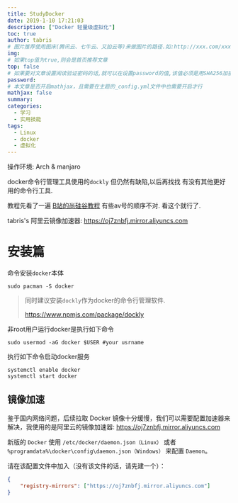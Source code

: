 ```yaml
---
title: StudyDocker
date: 2019-1-10 17:21:03
description: ["Docker 轻量级虚拟化"]
toc: true
author: tabris
# 图片推荐使用图床(腾讯云、七牛云、又拍云等)来做图片的路径.如:http://xxx.com/xxx.jpg
img:
# 如果top值为true,则会是首页推荐文章
top: false
# 如果要对文章设置阅读验证密码的话,就可以在设置password的值,该值必须是用SHA256加密后的密码,防止被他人识破
password:
# 本文章是否开启mathjax，且需要在主题的_config.yml文件中也需要开启才行
mathjax: false
summary:
categories:
  - 学习
  - 实用技能
tags:
  - Linux
  - docker
  - 虚拟化
---
```




操作环境: Arch & manjaro

docker命令行管理工具使用的`dockly` 但仍然有缺陷,以后再找找 有没有其他更好用的命令行工具.

教程先看了一遍 [B站的尚硅谷教程](https://www.bilibili.com/video/av27122140) 有些av号的顺序不对.  看这个就行了.

tabris's 阿里云镜像加速器: https://oj7znbfj.mirror.aliyuncs.com


<!-- more -->


# 安装篇

命令安装`docker`本体

```shell
sudo pacman -S docker
```



> 同时建议安装`dockly`作为docker的命令行管理软件.
>
> https://www.npmjs.com/package/dockly

非root用户运行docker是执行如下命令

```shell
sudo usermod -aG docker $USER #your usrname
```

执行如下命令启动docker服务

```shell
systemctl enable docker
systemctl start docker
```

## 镜像加速

鉴于国内网络问题，后续拉取 Docker 镜像十分缓慢，我们可以需要配置加速器来解决，我使用的是阿里云的镜像加速器: https://oj7znbfj.mirror.aliyuncs.com

新版的 `Docker` 使用 `/etc/docker/daemon.json（Linux）` 或者 `%programdata%\docker\config\daemon.json（Windows）` 来配置 `Daemon`。

请在该配置文件中加入（没有该文件的话，请先建一个）：

```json
{
    "registry-mirrors": ["https://oj7znbfj.mirror.aliyuncs.com"]
}
```
